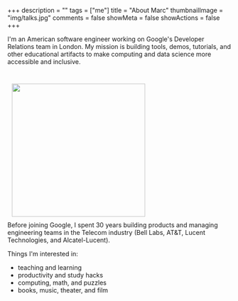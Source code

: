 +++
description = ""
tags = ["me"]
title = "About Marc"
thumbnailImage = "img/talks.jpg"
comments = false
showMeta = false
showActions = false
+++

I'm an American software engineer working on Google's Developer Relations team in London.
My mission is building tools, demos, tutorials, and other educational artifacts to make computing and data science more accessible and inclusive.
<!--more-->

<br>
<img height="300px" style="margin:10px" src="/img/talks.jpg">
<br>
Before joining Google, I spent 30 years building products and managing engineering teams in the Telecom industry (Bell Labs, AT&T, Lucent Technologies, and Alcatel-Lucent).

Things I'm interested in:

* teaching and learning
* productivity and study hacks
* computing, math, and puzzles
* books, music, theater, and film
